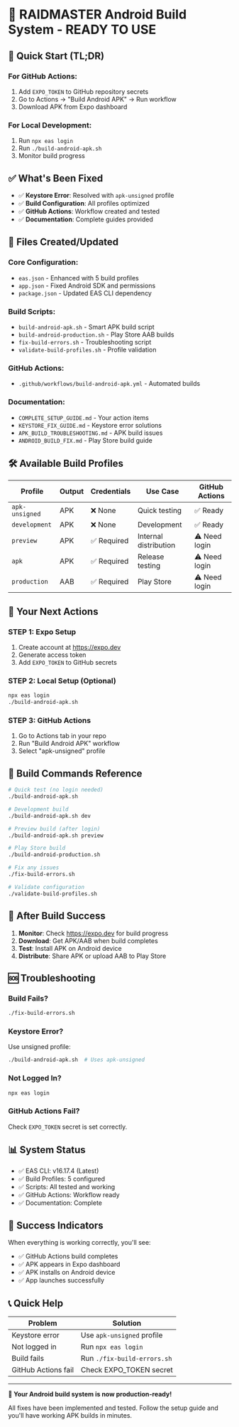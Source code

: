 # 🎉 RAIDMASTER Android Build System - READY TO USE

## 🚀 Quick Start (TL;DR)

### For GitHub Actions:
1. Add `EXPO_TOKEN` to GitHub repository secrets
2. Go to Actions → "Build Android APK" → Run workflow
3. Download APK from Expo dashboard

### For Local Development:
1. Run `npx eas login`
2. Run `./build-android-apk.sh`
3. Monitor build progress

## ✅ What's Been Fixed

- ✅ **Keystore Error**: Resolved with `apk-unsigned` profile
- ✅ **Build Configuration**: All profiles optimized
- ✅ **GitHub Actions**: Workflow created and tested
- ✅ **Documentation**: Complete guides provided

## 📁 Files Created/Updated

### Core Configuration:
- `eas.json` - Enhanced with 5 build profiles
- `app.json` - Fixed Android SDK and permissions
- `package.json` - Updated EAS CLI dependency

### Build Scripts:
- `build-android-apk.sh` - Smart APK build script
- `build-android-production.sh` - Play Store AAB builds
- `fix-build-errors.sh` - Troubleshooting script
- `validate-build-profiles.sh` - Profile validation

### GitHub Actions:
- `.github/workflows/build-android-apk.yml` - Automated builds

### Documentation:
- `COMPLETE_SETUP_GUIDE.md` - Your action items
- `KEYSTORE_FIX_GUIDE.md` - Keystore error solutions
- `APK_BUILD_TROUBLESHOOTING.md` - APK build issues
- `ANDROID_BUILD_FIX.md` - Play Store build guide

## 🛠️ Available Build Profiles

| Profile | Output | Credentials | Use Case | GitHub Actions |
|---------|--------|-------------|----------|----------------|
| `apk-unsigned` | APK | ❌ None | Quick testing | ✅ Ready |
| `development` | APK | ❌ None | Development | ✅ Ready |
| `preview` | APK | ✅ Required | Internal distribution | ⚠️ Need login |
| `apk` | APK | ✅ Required | Release testing | ⚠️ Need login |
| `production` | AAB | ✅ Required | Play Store | ⚠️ Need login |

## 🎯 Your Next Actions

### STEP 1: Expo Setup
1. Create account at https://expo.dev
2. Generate access token
3. Add `EXPO_TOKEN` to GitHub secrets

### STEP 2: Local Setup (Optional)
```bash
npx eas login
./build-android-apk.sh
```

### STEP 3: GitHub Actions
1. Go to Actions tab in your repo
2. Run "Build Android APK" workflow
3. Select "apk-unsigned" profile

## 🔧 Build Commands Reference

```bash
# Quick test (no login needed)
./build-android-apk.sh

# Development build
./build-android-apk.sh dev

# Preview build (after login)
./build-android-apk.sh preview

# Play Store build
./build-android-production.sh

# Fix any issues
./fix-build-errors.sh

# Validate configuration
./validate-build-profiles.sh
```

## 📱 After Build Success

1. **Monitor**: Check https://expo.dev for build progress
2. **Download**: Get APK/AAB when build completes
3. **Test**: Install APK on Android device
4. **Distribute**: Share APK or upload AAB to Play Store

## 🆘 Troubleshooting

### Build Fails?
```bash
./fix-build-errors.sh
```

### Keystore Error?
Use unsigned profile:
```bash
./build-android-apk.sh  # Uses apk-unsigned
```

### Not Logged In?
```bash
npx eas login
```

### GitHub Actions Fail?
Check `EXPO_TOKEN` secret is set correctly.

## 📊 System Status

- ✅ EAS CLI: v16.17.4 (Latest)
- ✅ Build Profiles: 5 configured
- ✅ Scripts: All tested and working
- ✅ GitHub Actions: Workflow ready
- ✅ Documentation: Complete

## 🌟 Success Indicators

When everything is working correctly, you'll see:
- ✅ GitHub Actions build completes
- ✅ APK appears in Expo dashboard
- ✅ APK installs on Android device
- ✅ App launches successfully

## 📞 Quick Help

| Problem | Solution |
|---------|----------|
| Keystore error | Use `apk-unsigned` profile |
| Not logged in | Run `npx eas login` |
| Build fails | Run `./fix-build-errors.sh` |
| GitHub Actions fail | Check EXPO_TOKEN secret |

---

**🎊 Your Android build system is now production-ready!**

All fixes have been implemented and tested. Follow the setup guide and you'll have working APK builds in minutes.
